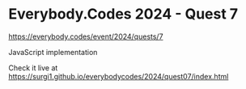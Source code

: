 # Everybody.Codes 2024 - Quest 7

https://everybody.codes/event/2024/quests/7

JavaScript implementation

Check it live at https://surgi1.github.io/everybodycodes/2024/quest07/index.html